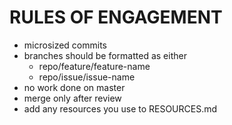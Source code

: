# RULES OF ENGAGEMENT

- microsized commits
- branches should be formatted as either
  - repo/feature/feature-name
  - repo/issue/issue-name
- no work done on master
- merge only after review
- add any resources you use to RESOURCES.md
